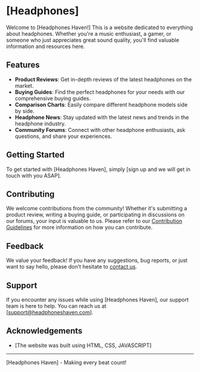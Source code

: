 # [Headphones]

Welcome to [Headphones Haven!] This is a website dedicated to everything about headphones. Whether you're a music enthusiast, a gamer, or someone who just appreciates great sound quality, you'll find valuable information and resources here.

## Features

- **Product Reviews**: Get in-depth reviews of the latest headphones on the market.
- **Buying Guides**: Find the perfect headphones for your needs with our comprehensive buying guides.
- **Comparison Charts**: Easily compare different headphone models side by side.
- **Headphone News**: Stay updated with the latest news and trends in the headphone industry.
- **Community Forums**: Connect with other headphone enthusiasts, ask questions, and share your experiences.

## Getting Started

To get started with [Headphones Haven], simply [sign up and we will get in touch with you ASAP].

## Contributing

We welcome contributions from the community! Whether it's submitting a product review, writing a buying guide, or participating in discussions on our forums, your input is valuable to us. Please refer to our [Contribution Guidelines](CONTRIBUTING.md) for more information on how you can contribute.

## Feedback

We value your feedback! If you have any suggestions, bug reports, or just want to say hello, please don't hesitate to [contact us](mailto:contact@headphoneshaven.com).

## Support

If you encounter any issues while using [Headphones Haven], our support team is here to help. You can reach us at [support@headphoneshaven.com].

## Acknowledgements

- [The website was built using HTML, CSS, JAVASCRIPT]

---

[Headphones Haven] - Making every beat count!

